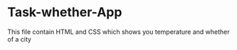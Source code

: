 # Task-whether-App
This file contain HTML and CSS which shows you temperature and whether of a city
